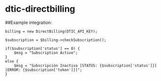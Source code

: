 # dtic-directbilling

##Example integration:

```
billing = new DirectBilling(DTIC_API_KEY);

$subscription = $billing->checkSubscription();

if($subscription['status'] == 0) {
    $msg = "Subscription Active";
}
else {
    $msg = "Subscripción Inactiva [STATUS: {$subscription['status']}] [ERROR: {$subscription['token']}]";
}
```